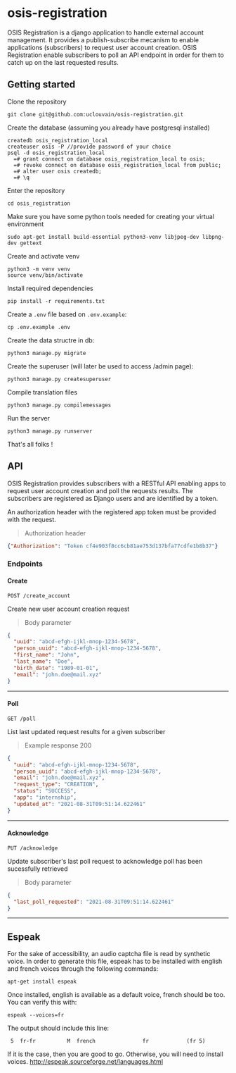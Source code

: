 # osis-registration
OSIS Registration is a django application to handle external account management. It provides a publish-subscribe mecanism to enable applications (subscribers) to request user account creation. OSIS Registration enable subscribers to poll an API endpoint in order for them to catch up on the last requested results.

## Getting started
Clone the repository
```
git clone git@github.com:uclouvain/osis-registration.git
```

Create the database (assuming you already have postgresql installed)
```
createdb osis_registration_local
createuser osis -P //provide password of your choice
psql -d osis_registration_local
  =# grant connect on database osis_registration_local to osis;
  =# revoke connect on database osis_registration_local from public;
  =# alter user osis createdb;
  =# \q
```

Enter the repository
```
cd osis_registration
```

Make sure you have some python tools needed for creating your virtual environment
```
sudo apt-get install build-essential python3-venv libjpeg-dev libpng-dev gettext
```

Create and activate venv
```
python3 -m venv venv
source venv/bin/activate
```

Install required dependencies
```
pip install -r requirements.txt
```

Create a `.env` file based on `.env.example`:

```
cp .env.example .env
```

Create the data structre in db:
```
python3 manage.py migrate
```

Create the superuser (will later be used to access /admin page):
```
python3 manage.py createsuperuser
```

Compile translation files
```
python3 manage.py compilemessages
```

Run the server
```
python3 manage.py runserver
```

That's all folks !

## API
OSIS Registration provides subscribers with a RESTful API enabling apps to request user account creation and poll the requests results. The subscribers are registered as Django users and are identified by a token.

An authorization header with the registered app token must be provided with the request.

> Authorization header
```json
{"Authorization": "Token cf4e903f8cc6cb81ae753d137bfa77cdfe1b8b37"}
```
### Endpoints

#### Create

`POST /create_account`

Create new user account creation request

> Body parameter

```json
{
  "uuid": "abcd-efgh-ijkl-mnop-1234-5678",
  "person_uuid": "abcd-efgh-ijkl-mnop-1234-5678",
  "first_name": "John",
  "last_name": "Doe",
  "birth_date": "1989-01-01",
  "email": "john.doe@mail.xyz"
}
```
-----

#### Poll

`GET /poll`

List last updated request results for a given subscriber

> Example response 200

```json
{
  "uuid": "abcd-efgh-ijkl-mnop-1234-5678",
  "person_uuid": "abcd-efgh-ijkl-mnop-1234-5678",
  "email": "john.doe@mail.xyz",
  "request_type": "CREATION",
  "status": "SUCCESS",
  "app": "internship",
  "updated_at": "2021-08-31T09:51:14.622461"
}
```
-------

#### Acknowledge

`PUT /acknowledge`

Update subscriber's last poll request to acknowledge poll has been sucessfully retrieved

> Body parameter

```json
{
  "last_poll_requested": "2021-08-31T09:51:14.622461"
}
```
------

## Espeak
For the sake of accessibility, an audio captcha file is read by synthetic voice. In order to generate this file, espeak has to be installed with english and french voices through the following commands:
```
apt-get install espeak
```
Once installed, english is available as a default voice, french should be too. You can verify this with:
```
espeak --voices=fr
```
The output should include this line:
```
 5  fr-fr          M  french               fr            (fr 5)
```
If it is the case, then you are good to go. Otherwise, you will need to install voices.
http://espeak.sourceforge.net/languages.html
